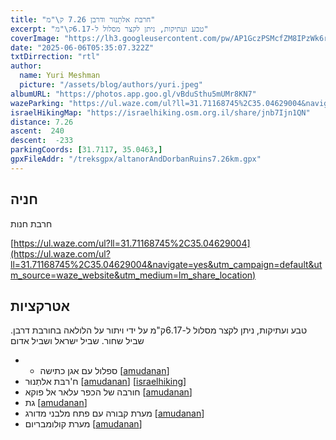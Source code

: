 ```yaml
---
title: "חרבּת אלתַנוּר ודרבן 7.26 ק\"מ"
excerpt: "טבע ועתיקות, ניתן לקצר מסלול ל-6.17ק\"מ"
coverImage: "https://lh3.googleusercontent.com/pw/AP1GczPSMcfZM8IPzWk6rk6BUVIjhbPCOnrFJJOeJ2hNn7nR57nojDHVmpl7hFGuBwrDj19TIWxapz-PwCpBVGMYnoYJJTb5lB4A3JOuok0kf6ZX-xRF3XoO=w1300-h630"
date: "2025-06-06T05:35:07.322Z"
txtDirrection: "rtl"
author:
  name: Yuri Meshman
  picture: "/assets/blog/authors/yuri.jpeg"
albumURL: "https://photos.app.goo.gl/vBduSthu5mUMr8KN7"
wazeParking: "https://ul.waze.com/ul?ll=31.71168745%2C35.04629004&navigate=yes&utm_campaign=default&utm_source=waze_website&utm_medium=lm_share_location"
israelHikingMap: "https://israelhiking.osm.org.il/share/jnb7Ijn1QN"
distance: 7.26 
ascent:  240
descent:  -233
parkingCoords: [31.7117, 35.0463,]
gpxFileAddr: "/treksgpx/altanorAndDorbanRuins7.26km.gpx"
---
```

## חניה
חרבת חנות

[https://ul.waze.com/ul?ll=31.71168745%2C35.04629004](https://ul.waze.com/ul?ll=31.71168745%2C35.04629004&navigate=yes&utm_campaign=default&utm_source=waze_website&utm_medium=lm_share_location)

## אטרקציות
טבע ועתיקות, ניתן לקצר מסלול ל-6.17ק\"מ על ידי ויתור על הלולאה בחורבת דרבן. שביל שחור. שביל ישראל ושביל אדום
- - ספלול עם אגן כתישה \[[amudanan](https://amudanan.co.il/#!wiki=P405928)\]
- ח'רבּת אלתַנוּר \[[amudanan](https://amudanan.co.il/#!wiki=P801855)\]  \[[israelhiking](https://israelhiking.osm.org.il/poi/OSM/node_1956151286)\]
- חורבה של הכפר עלאר אל פוקא \[[amudanan](https://amudanan.co.il/#!wiki=P768232)\]
- גת \[[amudanan](https://amudanan.co.il/#!wiki=P214857)\]
- מערת קבורה עם פתח מלבני מדורג \[[amudanan](https://amudanan.co.il/#!wiki=P677238)\]
- מערת קולומבריום \[[amudanan](https://amudanan.co.il/#!wiki=P984681)\]
